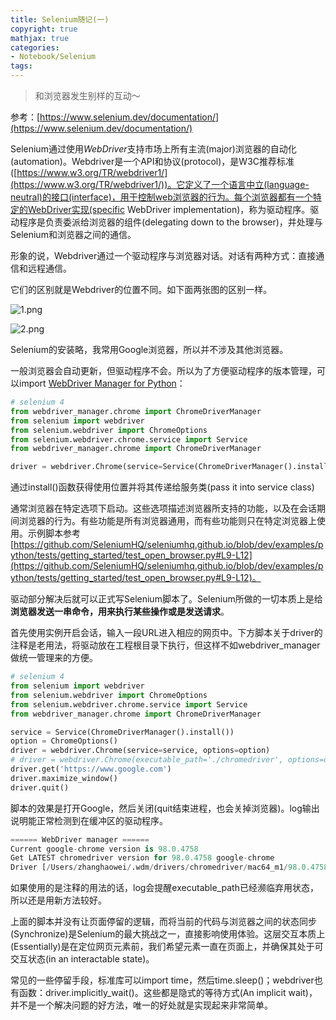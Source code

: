 ```yaml
---
title: Selenium随记(一)
copyright: true
mathjax: true
categories:
- Notebook/Selenium
tags: 
---
```

> 和浏览器发生别样的互动～

参考：[https://www.selenium.dev/documentation/](https://www.selenium.dev/documentation/)

Selenium通过使用*WebDriver*支持市场上所有主流(major)浏览器的自动化(automation)。Webdriver是一个API和协议(protocol)，是W3C推荐标准([https://www.w3.org/TR/webdriver1/](https://www.w3.org/TR/webdriver1/))。它定义了一个语言中立(language-neutral)的接口(interface)，用于控制web浏览器的行为。每个浏览器都有一个特定的WebDriver实现(specific WebDriver implementation)，称为驱动程序。驱动程序是负责委派给浏览器的组件(delegating down to the browser)，并处理与Selenium和浏览器之间的通信。

形象的说，Webdriver通过一个驱动程序与浏览器对话。对话有两种方式：直接通信和远程通信。

它们的区别就是Webdriver的位置不同。如下面两张图的区别一样。

![1.png](https://Adamisyoung.github.io/assets/pic/Seleniumnotes1/1.png)

![2.png](https://Adamisyoung.github.io/assets/pic/Seleniumnotes1/2.png)

Selenium的安装略，我常用Google浏览器，所以并不涉及其他浏览器。

一般浏览器会自动更新，但驱动程序不会。所以为了方便驱动程序的版本管理，可以import [WebDriver Manager for Python](https://github.com/SergeyPirogov/webdriver_manager)：

```python
# selenium 4
from webdriver_manager.chrome import ChromeDriverManager
from selenium import webdriver
from selenium.webdriver import ChromeOptions
from selenium.webdriver.chrome.service import Service
from webdriver_manager.chrome import ChromeDriverManager

driver = webdriver.Chrome(service=Service(ChromeDriverManager().install()))
```

通过install()函数获得使用位置并将其传递给服务类(pass it into service class)

通常浏览器在特定选项下启动。这些选项描述浏览器所支持的功能，以及在会话期间浏览器的行为。有些功能是所有浏览器通用，而有些功能则只在特定浏览器上使用。示例脚本参考[https://github.com/SeleniumHQ/seleniumhq.github.io/blob/dev/examples/python/tests/getting_started/test_open_browser.py#L9-L12](https://github.com/SeleniumHQ/seleniumhq.github.io/blob/dev/examples/python/tests/getting_started/test_open_browser.py#L9-L12)。

驱动部分解决后就可以正式写Selenium脚本了。Selenium所做的一切本质上是给**浏览器发送一串命令，用来执行某些操作或是发送请求**。

首先使用实例开启会话，输入一段URL进入相应的网页中。下方脚本关于driver的注释是老用法，将驱动放在工程根目录下执行，但这样不如webdriver_manager做统一管理来的方便。

```python
# selenium 4
from selenium import webdriver
from selenium.webdriver import ChromeOptions
from selenium.webdriver.chrome.service import Service
from webdriver_manager.chrome import ChromeDriverManager

service = Service(ChromeDriverManager().install())
option = ChromeOptions()
driver = webdriver.Chrome(service=service, options=option)
# driver = webdriver.Chrome(executable_path='./chromedriver', options=option)
driver.get('https://www.google.com')
driver.maximize_window()
driver.quit()
```

脚本的效果是打开Google，然后关闭(quit结束进程，也会关掉浏览器)。log输出说明能正常检测到在缓冲区的驱动程序。

```python
====== WebDriver manager ======
Current google-chrome version is 98.0.4758
Get LATEST chromedriver version for 98.0.4758 google-chrome
Driver [/Users/zhanghaowei/.wdm/drivers/chromedriver/mac64_m1/98.0.4758.102/chromedriver] found in cache
```

如果使用的是注释的用法的话，log会提醒executable_path已经濒临弃用状态，所以还是用新方法较好。

上面的脚本并没有让页面停留的逻辑，而将当前的代码与浏览器之间的状态同步(Synchronize)是Selenium的最大挑战之一，直接影响使用体验。这层交互本质上(Essentially)是在定位网页元素前，我们希望元素一直在页面上，并确保其处于可交互状态(in an interactable state)。

常见的一些停留手段，标准库可以import time，然后time.sleep()；webdriver也有函数：driver.implicitly_wait()。这些都是隐式的等待方式(An implicit wait)，并不是一个解决问题的好方法，唯一的好处就是实现起来非常简单。